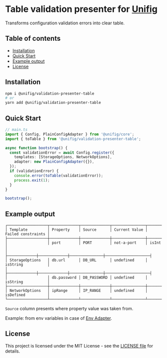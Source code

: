 # Table validation presenter for [Unifig](https://github.com/Matii96/unifig)

Transforms configuration validation errors into clear table.

## Table of contents

- [Installation](#installation)
- [Quick Start](#quick_start)
- [Example output](#example_output)
- [License](#license)

## Installation

<a name="installation"></a>

```bash
npm i @unifig/validation-presenter-table
# or
yarn add @unifig/validation-presenter-table
```

## Quick Start

<a name="quick_start"></a>

```ts
// main.ts
import { Config, PlainConfigAdapter } from '@unifig/core';
import { toTable } from '@unifig/validation-presenter-table';

async function bootstrap() {
  const validationError = await Config.register({
    templates: [StorageOptions, NetworkOptions],
    adapter: new PlainConfigAdapter({}),
  });
  if (validationError) {
    console.error(toTable(validationError));
    process.exit(1);
  }
}

bootstrap();
```

## Example output

<a name="example_output"></a>

```
┌──────────────────┬─────────────┬─────────────┬───────────────┬────────────────────┐
│ Template         │ Property    │ Source      │ Current Value │ Failed constraints │
├──────────────────┼─────────────┼─────────────┼───────────────┼────────────────────┤
│                  │ port        │ PORT        │ not-a-port    │ isInt              │
│                  ├─────────────┼─────────────┼───────────────┼────────────────────┤
│ StorageOptions   │ db.url      │ DB_URL      │ undefined     │ isString           │
│                  ├─────────────┼─────────────┼───────────────┼────────────────────┤
│                  │ db.password │ DB_PASSWORD │ undefined     │ isString           │
├──────────────────┼─────────────┼─────────────┼───────────────┼────────────────────┤
│ NetworkOptions   │ ipRange     │ IP_RANGE    │ undefined     │ isDefined          │
└──────────────────┴─────────────┴─────────────┴───────────────┴────────────────────┘
```

`Source` column presents where property value was taken from.

Example: from env variables in case of [Env Adapter](https://github.com/Matii96/unifig/tree/main/packages/adapter-env).

## License

<a name="license"></a>

This project is licensed under the MIT License - see the [LICENSE file](https://github.com/Matii96/unifig/tree/main/LICENSE) for details.
